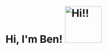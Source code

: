 # Hi, I'm Ben! <img src="https://github.com/TheDudeThatCode/TheDudeThatCode/blob/master/Assets/Hi.gif" alt="Hi!!" width="100px" height="100px">

<!--
**bfleming2/bfleming2** is a ✨ _special_ ✨ repository because its `README.md` (this file) appears on your GitHub profile.

Here are some ideas to get you started:

- 🔭 I’m currently working on ...
- 🌱 I’m currently learning ...
- 👯 I’m looking to collaborate on ...
- 🤔 I’m looking for help with ...
- 💬 Ask me about ...
- 📫 How to reach me: ...
- 😄 Pronouns: ...
- ⚡ Fun fact: ...
-->
